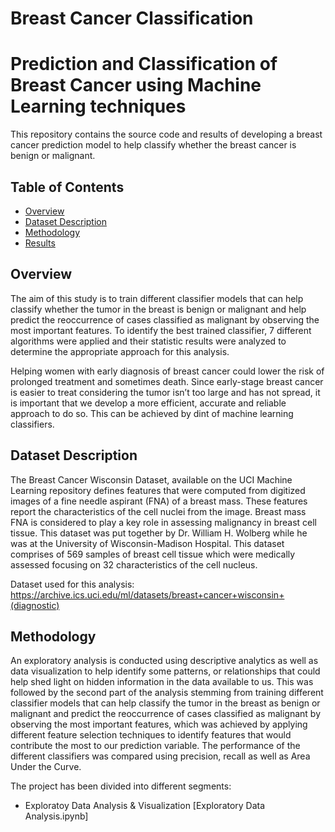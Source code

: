 # Breast Cancer Classification

# Prediction and Classification of Breast Cancer using Machine Learning techniques

This repository contains the source code and results of developing a breast cancer prediction model to help classify whether the breast cancer is benign or malignant.

## Table of Contents
- [Overview](#overview)
- [Dataset Description](#datasetdescription)
- [Methodology](#methodology)
- [Results](#results)

<a id='overview'></a>
## Overview

The aim of this study is to train different classifier models that can help classify whether the tumor in the breast is benign or malignant and help predict the reoccurrence of cases classified as malignant by observing the most important features. To identify the best trained classifier, 7 different algorithms were applied and their statistic results were analyzed to determine the appropriate approach for this analysis. 

Helping women with early diagnosis of breast cancer could lower the risk of prolonged treatment and sometimes death. Since early-stage breast cancer is easier to treat considering the tumor isn’t too large and has not spread, it is important that we develop a more efficient, accurate and reliable approach to do so. This can be achieved by dint of machine learning classifiers. 

<a id='datasetdescription'></a>
## Dataset Description

The Breast Cancer Wisconsin Dataset, available on the UCI Machine Learning repository defines features that were computed from digitized images of a fine needle aspirant (FNA) of a breast mass. These features report the characteristics of the cell nuclei from the image. Breast mass FNA is considered to play a key role in assessing malignancy in breast cell tissue. This dataset was put together by Dr. William H. Wolberg while he was at the University of Wisconsin-Madison Hospital. This dataset comprises of 569 samples of breast cell tissue which were medically assessed focusing on 32 characteristics of the cell nucleus.

Dataset used for this analysis: https://archive.ics.uci.edu/ml/datasets/breast+cancer+wisconsin+(diagnostic)

<a id='methodology'></a>
## Methodology

An exploratory analysis is conducted using descriptive analytics as well as data visualization to help identify some patterns, or relationships that could help shed light on hidden information in the data available to us. This was followed by the second part of the analysis stemming from training different classifier models that can help classify the tumor in the breast as benign or malignant and predict the reoccurrence of cases classified as malignant by observing the most important features, which was achieved by applying different feature selection techniques to identify features that would contribute the most to our prediction variable. The performance of the different classifiers was compared using precision, recall as well as Area Under the Curve. 

The project has been divided into different segments:
* Exploratoy Data Analysis & Visualization [Exploratory Data Analysis.ipynb] 
